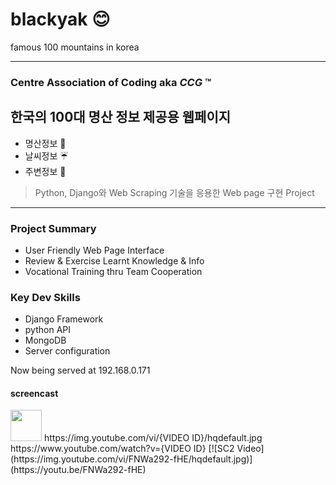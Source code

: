 # blackyak :blush:
famous 100 mountains in korea
<hr>

### Centre Association of Coding aka ***CCG*** :tm:

## 한국의 100대 명산 정보 제공용 웹페이지
- 명산정보 :sunrise_over_mountains:
- 날씨정보 :umbrella:
- 주변정보 :convenience_store:
> Python, Django와 Web Scraping 기술을 응용한 Web page 구현 Project 

<hr>

### Project Summary
- User Friendly Web Page Interface
- Review & Exercise Learnt Knowledge & Info
- Vocational Training thru Team Cooperation

### Key Dev Skills
- Django Framework
- python API
- MongoDB
- Server configuration


Now being served at 192.168.0.171

#### screencast
<img src="./src/main/resources/image01.png" width="50">
https://img.youtube.com/vi/{VIDEO ID}/hqdefault.jpg
https://www.youtube.com/watch?v={VIDEO ID}
[![SC2 Video](https://img.youtube.com/vi/FNWa292-fHE/hqdefault.jpg)]
(https://youtu.be/FNWa292-fHE)
